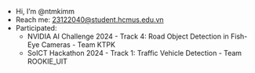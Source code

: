 - Hi, I’m @ntmkimm
- Reach me: 23122040@student.hcmus.edu.vn
- Participated:
  - NVIDIA AI Challenge 2024 - Track 4: Road Object Detection in Fish-Eye Cameras - Team KTPK
  - SoICT Hackathon 2024 - Track 1: Traffic Vehicle Detection - Team ROOKIE_UIT

<!---
mkim-wp/mkim-wp is a ✨ special ✨ repository because its `README.md` (this file) appears on your GitHub profile.
You can click the Preview link to take a look at your changes.
--->
